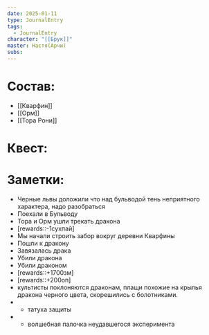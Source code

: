 ```yaml
---
date: 2025-01-11
type: JournalEntry
tags:
  - JournalEntry
character: "[[Брук]]"
master: Настя(Арчи)
subs:
---
```

# Состав:
- [[Кварфин]]
- [[Орм]]
- [[Тора Рони]]
# Квест:


# Заметки:
- Черные львы доложили что над бульводой тень неприятного характера, надо разобраться
- Поехали в Бульводу
- Тора и Орм ушли трекать дракона
- [rewards::-1сухпай]
- Мы начали строить забор вокруг деревни Кварфины
- Пошли к дракону
- Завязалась драка
- Убили дракона
- Убили драконом
- [rewards::+1700зм]
- [rewards::+200оп]
- культисты поклоняются драконам, плащи похожие на крылья дракона черного цвета, скорешились с болотниками.
- + татуха защиты
- + волшебная палочка неудавшегося эксперимента